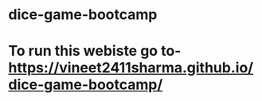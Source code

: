 # dice-game-bootcamp
# To run this webiste go to- https://vineet2411sharma.github.io/dice-game-bootcamp/
